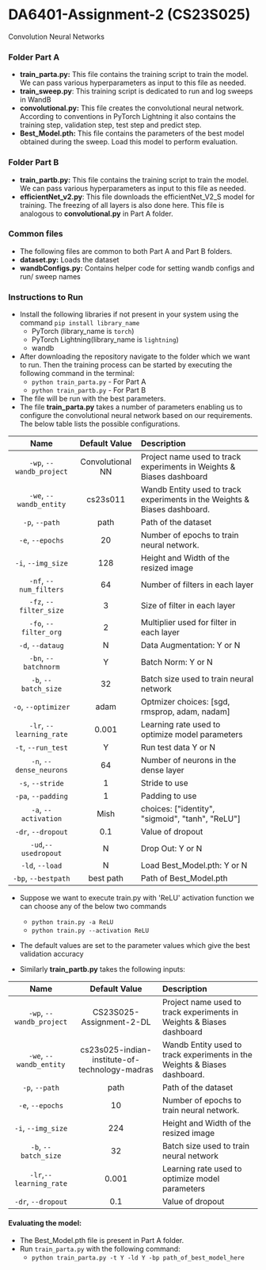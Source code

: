 # DA6401-Assignment-2 (CS23S025)
Convolution Neural Networks
### Folder Part A

- **train_parta.py:** This file contains the training script to train the model. We can pass various hyperparameters as input to this file as needed.
- **train_sweep.py**: This training script is dedicated to run and log sweeps in WandB
- **convolutional.py:** This file creates the convolutional neural network. According to conventions in PyTorch Lightning it also contains the training step, validation step, test step and predict step.
- **Best_Model.pth:** This file contains the parameters of the best model obtained during the sweep. Load this model to perform evaluation.

### Folder Part B
- **train_partb.py:** This file contains the training script to train the model. We can pass various hyperparameters as input to this file as needed.
- **efficientNet_v2.py**: This file downloads the efficientNet_V2_S model for training. The freezing of all layers is also done here. This file is analogous to **convolutional.py** in Part A folder.
### Common files
- The following files are common to both Part A and Part B folders.
- **dataset.py:** Loads the dataset
- **wandbConfigs.py:** Contains helper code for setting wandb configs and run/ sweep names
### Instructions to Run

- Install the following libraries if not present in your system using the command `pip install library_name`
	- PyTorch (library_name is `torch`)
	- PyTorch Lightning(library_name is `lightning`)
	- wandb
- After downloading the repository navigate to the folder which we want to run. Then the training process can be started by executing the following command in the terminal:
	- `python train_parta.py` - For Part A
	- `python train_partb.py` - For Part B
- The file will be run with the best parameters.
- The file **train_parta.py** takes a number of parameters enabling us to configure the convolutional neural network based on our requirements. The below table lists the possible configurations.

|           Name           |  Default Value   | Description                                                               |
| :----------------------: | :--------------: | :------------------------------------------------------------------------ |
| `-wp`, `--wandb_project` | Convolutional NN | Project name used to track experiments in Weights & Biases dashboard      |
| `-we`, `--wandb_entity`  |     cs23s011     | Wandb Entity used to track experiments in the Weights & Biases dashboard. |
|      `-p`, `--path`      |       path       | Path of the dataset                                                       |
|     `-e`, `--epochs`     |        20        | Number of epochs to train neural network.                                 |
|    `-i`, `--img_size`    |       128        | Height and Width of the resized image                                     |
|  `-nf`, `--num_filters`  |        64        | Number of filters in each layer                                           |
|  `-fz`, `--filter_size`  |        3         | Size of filter in each layer                                              |
|  `-fo`, `--filter_org`   |        2         | Multiplier used for filter in each layer                                  |
|     `-d`, `--dataug`     |        N         | Data Augmentation: Y or N                                                 |
|   `-bn`, `--batchnorm`   |        Y         | Batch Norm: Y or N                                                        |
|   `-b`, `--batch_size`   |        32        | Batch size used to train neural network                                   |
|   `-o`, `--optimizer`    |       adam       | Optmizer choices: [sgd, rmsprop, adam, nadam]                             |
| `-lr`, `--learning_rate` |      0.001       | Learning rate used to optimize model parameters                           |
|    `-t`, `--run_test`    |        Y         | Run test data Y or N                                                      |
| `-n`, `--dense_neurons`  |        64        | Number of neurons in the dense layer                                      |
|     `-s`, `--stride`     |        1         | Stride to use                                                             |
|    `-pa`, `--padding`    |        1         | Padding to use                                                            |
|   `-a`, `--activation`   |       Mish       | choices:  ["identity", "sigmoid", "tanh", "ReLU"]                         |
|    `-dr`, `--dropout`    |       0.1        | Value of dropout                                                          |
|   `-ud`,`--usedropout`   |        N         | Drop Out: Y or N                                                          |
|     `-ld`, `--load`      |        N         | Load Best_Model.pth: Y or N                                               |
|   `-bp`, `--bestpath`    |    best path     | Path of Best_Model.pth                                                    |
- Suppose we want to execute train.py with 'ReLU' activation function we can choose any of the below two commands
	- `python train.py -a ReLU`
	- `python train.py --activation ReLU`
- The default values are set to the parameter values which give the best validation accuracy

- Similarly **train_partb.py** takes the following inputs:

|           Name           |  Default Value   | Description                                                               |
| :----------------------: | :--------------: | :------------------------------------------------------------------------ |
| `-wp`, `--wandb_project` | CS23S025-Assignment-2-DL | Project name used to track experiments in Weights & Biases dashboard      |
| `-we`, `--wandb_entity`  |   cs23s025-indian-institute-of-technology-madras      | Wandb Entity used to track experiments in the Weights & Biases dashboard. |
|      `-p`, `--path`      |       path       | Path of the dataset                                                       |
|     `-e`, `--epochs`     |        10        | Number of epochs to train neural network.                                 |
|    `-i`, `--img_size`    |       224        | Height and Width of the resized image                                     |
|   `-b`, `--batch_size`   |        32        | Batch size used to train neural network                                   |
| `-lr`,`--learning_rate`  |      0.001       | Learning rate used to optimize model parameters                           |
|    `-dr`, `--dropout`    |       0.1        | Value of dropout                                                          |

#### Evaluating the model:

- The Best_Model.pth file is present in Part A folder.
- Run `train_parta.py` with the following command: 
	- `python train_parta.py -t Y -ld Y -bp path_of_best_model_here`